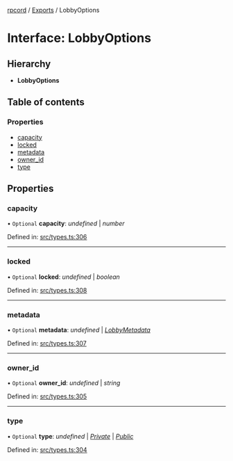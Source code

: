 [rpcord](../README.md) / [Exports](../modules.md) / LobbyOptions

# Interface: LobbyOptions

## Hierarchy

* **LobbyOptions**

## Table of contents

### Properties

- [capacity](lobbyoptions.md#capacity)
- [locked](lobbyoptions.md#locked)
- [metadata](lobbyoptions.md#metadata)
- [owner\_id](lobbyoptions.md#owner_id)
- [type](lobbyoptions.md#type)

## Properties

### capacity

• `Optional` **capacity**: *undefined* \| *number*

Defined in: [src/types.ts:306](https://github.com/DjDeveloperr/RPCord/blob/e541738/src/types.ts#L306)

___

### locked

• `Optional` **locked**: *undefined* \| *boolean*

Defined in: [src/types.ts:308](https://github.com/DjDeveloperr/RPCord/blob/e541738/src/types.ts#L308)

___

### metadata

• `Optional` **metadata**: *undefined* \| [*LobbyMetadata*](lobbymetadata.md)

Defined in: [src/types.ts:307](https://github.com/DjDeveloperr/RPCord/blob/e541738/src/types.ts#L307)

___

### owner\_id

• `Optional` **owner\_id**: *undefined* \| *string*

Defined in: [src/types.ts:305](https://github.com/DjDeveloperr/RPCord/blob/e541738/src/types.ts#L305)

___

### type

• `Optional` **type**: *undefined* \| [*Private*](../enums/lobbytype.md#private) \| [*Public*](../enums/lobbytype.md#public)

Defined in: [src/types.ts:304](https://github.com/DjDeveloperr/RPCord/blob/e541738/src/types.ts#L304)
